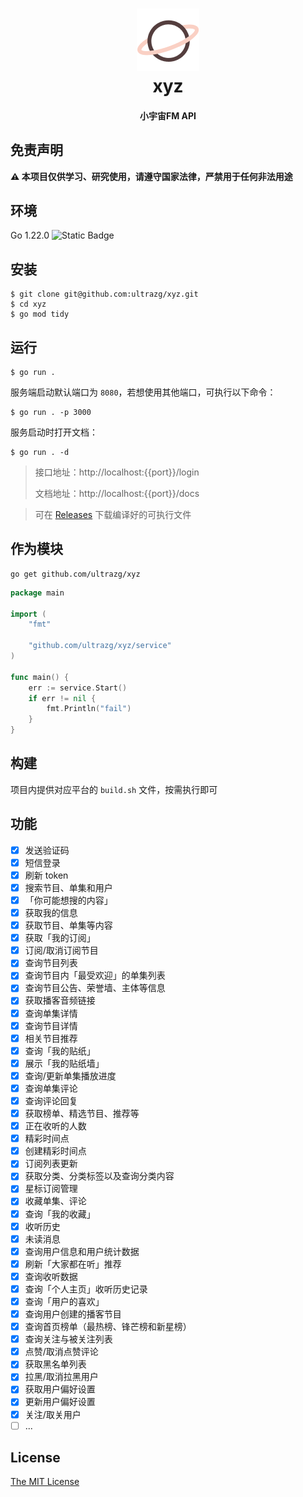 <h1 align="center">
  <img src="./logo.png" alt="xyz" width="100">
  <br>xyz<br>
</h1>
<h4 align="center">小宇宙FM API</h4>

## 免责声明

**⚠️ 本项目仅供学习、研究使用，请遵守国家法律，严禁用于任何非法用途**

## 环境

Go 1.22.0 <img alt="Static Badge" src="https://img.shields.io/badge/Go-1.22.0-blue.svg">

## 安装

```shell
$ git clone git@github.com:ultrazg/xyz.git
$ cd xyz
$ go mod tidy
```

## 运行

```shell
$ go run .
```

服务端启动默认端口为 `8080`，若想使用其他端口，可执行以下命令：

```shell
$ go run . -p 3000
```

服务启动时打开文档：

```shell
$ go run . -d
```

> 接口地址：http://localhost:{{port}}/login
>
> 文档地址：http://localhost:{{port}}/docs

> 可在 [Releases](https://github.com/ultrazg/xyz/releases) 下载编译好的可执行文件

## 作为模块

```shell
go get github.com/ultrazg/xyz
```

```go
package main

import (
	"fmt"

	"github.com/ultrazg/xyz/service"
)

func main() {
	err := service.Start()
	if err != nil {
		fmt.Println("fail")
	}
}
```

## 构建

项目内提供对应平台的 `build.sh` 文件，按需执行即可

## 功能

- [x] 发送验证码
- [x] 短信登录
- [x] 刷新 token
- [x] 搜索节目、单集和用户
- [x] 「你可能想搜的内容」
- [x] 获取我的信息
- [x] 获取节目、单集等内容
- [x] 获取「我的订阅」
- [x] 订阅/取消订阅节目
- [x] 查询节目列表
- [x] 查询节目内「最受欢迎」的单集列表
- [x] 查询节目公告、荣誉墙、主体等信息
- [x] 获取播客音频链接
- [x] 查询单集详情
- [x] 查询节目详情
- [x] 相关节目推荐
- [x] 查询「我的贴纸」
- [x] 展示「我的贴纸墙」
- [x] 查询/更新单集播放进度
- [x] 查询单集评论
- [x] 查询评论回复
- [x] 获取榜单、精选节目、推荐等
- [x] 正在收听的人数
- [x] 精彩时间点
- [x] 创建精彩时间点
- [x] 订阅列表更新
- [x] 获取分类、分类标签以及查询分类内容
- [x] 星标订阅管理
- [x] 收藏单集、评论
- [x] 查询「我的收藏」
- [x] 收听历史
- [x] 未读消息
- [x] 查询用户信息和用户统计数据
- [x] 刷新「大家都在听」推荐
- [x] 查询收听数据
- [x] 查询「个人主页」收听历史记录
- [x] 查询「用户的喜欢」
- [x] 查询用户创建的播客节目
- [x] 查询首页榜单（最热榜、锋芒榜和新星榜）
- [x] 查询关注与被关注列表
- [x] 点赞/取消点赞评论
- [x] 获取黑名单列表
- [x] 拉黑/取消拉黑用户
- [x] 获取用户偏好设置
- [x] 更新用户偏好设置
- [x] 关注/取关用户
- [ ] ...

## License

[The MIT License](https://github.com/ultrazg/xyz/blob/dev/LICENSE)
